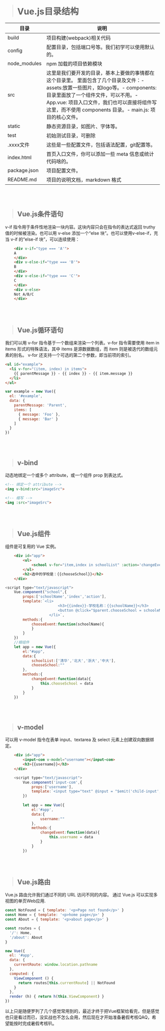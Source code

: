 ># Vue.js目录结构

目录         |说明
------------ |--------------
build        | 项目构建(webpack)相关代码
config       |配置目录，包括端口号等。我们初学可以使用默认的。
node_modules |npm 加载的项目依赖模块
src          |这里是我们要开发的目录，基本上要做的事情都在这个目录里。  里面包含了几个目录及文件：- assets:放置一些图片，如logo等。- components: 目录里面放了一个组件文件，可以不用。- App.vue: 项目入口文件，我们也可以直接将组件写这里，而不使用 components 目录。- main.js: 项目的核心文件。  
static        |静态资源目录，如图片、字体等。
test          |初始测试目录，可删除
.xxxx文件     |这些是一些配置文件，包括语法配置，git配置等。
index.html    |首页入口文件，你可以添加一些 meta 信息或统计代码啥的。
package.json  |项目配置文件。
README.md     |项目的说明文档，markdown 格式  
<br>
<br>

>## Vue.js条件语句 

v-if 指令用于条件性地渲染一块内容。这块内容只会在指令的表达式返回 truthy 值的时候被渲染。也可以用 v-else 添加一个“else 块”。也可以使用v-else-if，充当 v-if 的“else-if 块”，可以连续使用：  
```html
    <div v-if="type === 'A'">
    A
    </div>
    <div v-else-if="type === 'B'">
    B
    </div>
    <div v-else-if="type === 'C'">
    C
    </div>
    <div v-else>
    Not A/B/C
    </div>
```
<br>
<br>

>## Vue.js循环语句  

我们可以用 v-for 指令基于一个数组来渲染一个列表。v-for 指令需要使用 item in items 形式的特殊语法，其中 items 是源数据数组，而 item 则是被迭代的数组元素的别名。  v-for 还支持一个可选的第二个参数，即当前项的索引。  
```html
<ul id="example">
  <li v-for="(item, index) in items">
    {{ parentMessage }} - {{ index }} - {{ item.message }}
  </li>
</ul>  
```
```javascript
var example = new Vue({
  el: '#example',
  data: {
    parentMessage: 'Parent',
    items: [
      { message: 'Foo' },
      { message: 'Bar' }
    ]
  }
})
```
<br>
<br>

>## v-bind 

动态地绑定一个或多个 attribute，或一个组件 prop 到表达式。  
```html
<!-- 绑定一个 attribute -->
<img v-bind:src="imageSrc">

<!-- 缩写 -->
<img :src="imageSrc">
```
<br>
<br>

>## Vue.js组件  

组件是可复用的 Vue 实例。  
```html
    <div id="app">
        <ul>
            <school v-for="item,index in schoolList" :action='changeEvent' :key="index" :index="index" :school-name="item"></school>
        </ul>
        <h2>选中的学校是：{{chooseSchool}}</h2>
    </div>
```
```javascript
<script type="text/javascript">
    Vue.component("school",{
        props:['schoolName','index','action'],
        template:`<li>
                        <h3>{{index}}-学校名称：{{schoolName}}</h3>
                        <button @click="$parent.chooseSchool = schooleName">选择学校</button>
                    </li>`,
        methods:{
            chooseEvent:function(schoolName){
            }
        }
    })
    //根组件
    let app = new Vue({
        el:"#app",
        data:{
            schoolList:['清华','北大','浙大','中大'],
            chooseSchool:""
        },
        methods:{
            changeEvent:function(data){
                this.chooseSchool = data
            }
        }
    })
```
<br>
<br>

>## v-model  

可以用 v-model 指令在表单 input、textarea 及 select 元素上创建双向数据绑定。  
```html
    <div id="app">
        <input-com v-model="username"></input-com>
        <h3>{{username}}</h3>
    </div>
```
```javascript
    <script type="text/javascript">
        Vue.component('input-com',{
            props:['username'],
            template:`<input type="text" @input = "$emit('child-input',$event.target.value)" :value="username" />`,
        })
        
        let app = new Vue({
            el:'#app',
            data:{
                username:""
            },
            methods:{
                changeEvent:function(data){
                    this.username = data
                }
            }
        })
```
<br>
<br>

>## Vue.js路由  

Vue.js 路由允许我们通过不同的 URL 访问不同的内容。
通过 Vue.js 可以实现多视图的单页Web应用.
```javascript
const NotFound = { template: '<p>Page not found</p>' }
const Home = { template: '<p>home page</p>' }
const About = { template: '<p>about page</p>' }

const routes = {
  '/': Home,
  '/about': About
}

new Vue({
  el: '#app',
  data: {
    currentRoute: window.location.pathname
  },
  computed: {
    ViewComponent () {
      return routes[this.currentRoute] || NotFound
    }
  },
  render (h) { return h(this.ViewComponent) }
})
```  

以上只是随便罗列了几个感觉常用到的，最近才终于把Vue框架给看完，但是感觉也只是看过而已，没实战也不怎么会用，然后现在才开始准备暑假考核QAQ，希望能按时完成暑假考核叭。